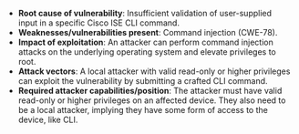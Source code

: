 - **Root cause of vulnerability**: Insufficient validation of user-supplied input in a specific Cisco ISE CLI command.
- **Weaknesses/vulnerabilities present**: Command injection (CWE-78).
- **Impact of exploitation**: An attacker can perform command injection attacks on the underlying operating system and elevate privileges to root.
- **Attack vectors**: A local attacker with valid read-only or higher privileges can exploit the vulnerability by submitting a crafted CLI command.
- **Required attacker capabilities/position**: The attacker must have valid read-only or higher privileges on an affected device. They also need to be a local attacker, implying they have some form of access to the device, like CLI.